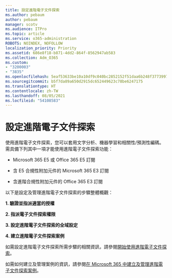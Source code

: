 ```yaml
---
title: 設定進階電子文件探索
ms.author: pebaum
author: pebaum
manager: scotv
ms.audience: ITPro
ms.topic: article
ms.service: o365-administration
ROBOTS: NOINDEX, NOFOLLOW
localization_priority: Priority
ms.assetid: 686e8f18-b871-4dd2-864f-8562947ab583
ms.collection: Adm_O365
ms.custom:
- "3200003"
- "3835"
ms.openlocfilehash: 5eaf53633be10a10df9c040bc2852152f51daa6b248f3773997e203cbb6b86f7
ms.sourcegitcommit: b5f7da89a650d2915dc652449623c78be6247175
ms.translationtype: HT
ms.contentlocale: zh-TW
ms.lasthandoff: 08/05/2021
ms.locfileid: "54108583"
---
```

# <a name="set-up-advanced-ediscovery"></a>設定進階電子文件探索

使用進階電子文件探索，您可以套用文字分析、機器學習和相關性/預測性編碼。 需具備下列其中一項才能使用進階電子文件探索功能：

- Microsoft 365 E5 或 Office 365 E5 訂閱

- 含 E5 合規性附加元件的 Microsoft 365 E3 訂閱

- 含進階合規性附加元件的 Office 365 E3 訂閱

以下是設定及管理進階電子文件探索的步驟整體概觀：

**1. 驗證並指派適當的授權**

**2. 指派電子文件探索權限**

**3. 設定進階電子文件探索的全域設定**

**4. 建立進階電子文件探索案例**

如需設定進階電子文件探索所需步驟的相關資訊，請參閱[開始使用進階電子文件探索](/microsoft-365/compliance/get-started-with-advanced-ediscovery)。

如需如何建立及管理案例的資訊，請參閱[在 Microsoft 365 中建立及管理進階電子文件探索案例](/microsoft-365/compliance/create-and-manage-advanced-ediscoveryv2-case)。